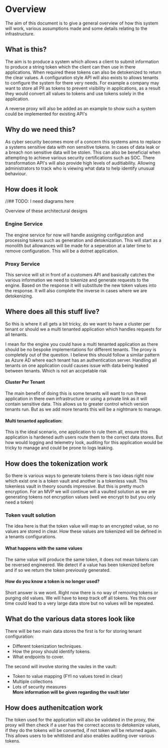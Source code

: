# Overview
The aim of this document is to give a general overview of how this system will work, various assumptions made and some details relating to the infrastructure.


## What is this?
The aim is to produce a system which allows a client to submit information to produce a string token which the client can then use in there applications. When required these tokens can also be detokenized to return the clear values. A configuration style API will also exists to allows tenants to configure the system for there very needs. For example a company may want to store all PII as tokens to prevent visibility in applications, as a result they would convert all values to tokens and use tokens solely in the application.

A reverse proxy will also be added as an example to show such a system could be implemented for existing API's


## Why do we need this?
As cyber security becomes more of a concern this systems aims to replace a systems sensitive data with non sensitive tokens. In cases of data leak or a breach non sensitive data will be stolen. This can also be beneficial when attempting to achieve various security certifications such as SOC. There transformation API's will also provide high levels of auditiability. Allowing administrators to track who is viewing what data to help identify unusual behaviour.


## How does it look

//## TODO: I need diagrams here

Overview of these architectural designs

### Engine Service
The engine service for now will handle assigning configuration and processing tokens such as generation and detoknization. This will start as a monolith but allowances will be made for a seperation at a later time to remove configuration. This will be a dotnet application.

### Proxy Service
This service will sit in front of a customers API and basically catches the various information we need to tokenize and generate requests to the engine. Based on the response it will substitute the new token values into the response. It will also complete the inverse in cases where we are detokenizing.

## Where does all this stuff live?
So this is where it all gets a bit tricky, do we want to have a cluster per tenant or should we a multi tenanted application which handles requests for all tenants.

I mean for the engine you could have a multi tenanted application as there should be no bespoke implementations for different tenants. The proxy is completely out of the question. I believe this should follow a similar pattern as Azure AD where each tenant has an authentication server. Handling all tenants on one application could causes issue with data being leaked between tenants. Which is not an accpetable risk

#### Cluster Per Tenant
The main benefit of doing this is some tenants will want to run these application in there own infrastructure or using a private link as it will contain sensitive data. This allows us to greater control which version tenants run. But as we add more tenants this will be a nightmare to manage. 

#### Multi tenanted application:
This is the ideal scenario, one application to rule them all, ensure this application is hardened auth users route them to the correct data stores. But how would logging and telemetry look, auditing for this application would be tricky to manage and could be prone to logs leaking. 

## How does the tokenization work
So there is various ways to generate tokens there is two ideas right now which exist one is a token vault and another is a tokenless vault. This tokenless vault in theory sounds impressive. But this is pretty much encryption. For an MVP we will continue will a vaulted solution as we are generating tokens not encryption values (well we encrypt to but you only need a token)

### Token vault solution
The idea here is that the token value will map to an encrypted value, so no values are stored in clear. How these values are tokenized will be defined in a tenants configurations.

#### What happens with the same values
The same value will produce the same token, it does not mean tokens can be reversed engineered. We detect if a value has been tokenized before and if so we return the token previously generated. 

#### How do you know a token is no longer used?
Short answer is we wont. Right now there is no way of removing tokens or purging old values. We will have to keep track off all tokens. Yes this over time could lead to a very large data store but no values will be repeated.

## What do the various data stores look like
There will be two main data stores the first is for for storing tenant configuration:
- Different tokenization techniques.
- How the proxy should identify tokens.
- What endpoints to cover.

The second will involve storing the vaules in the vault:
- Token to value mapping (FYI no values tored in clear)
- Multiple collections
- Lots of security measures \
**More information will be given regarding the vault later**

## How does authenitcation work
The token used for the application will also be validated in the proxy, the proxy will then check if a user has the correct access to detokenize values, if they do the tokens will be converted, if not token will be returned again. This allows users to be whitlisted and also enables auditing over various tokens.
















